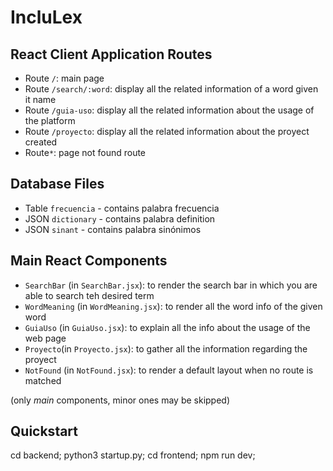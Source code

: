# IncluLex

## React Client Application Routes

- Route `/`: main page
- Route `/search/:word`: display all the related information of a word given it name
- Route `/guia-uso`: display all the related information about the usage of the platform
- Route `/proyecto`: display all the related information about the proyect created
- Route`*`: page not found route

## Database Files

- Table `frecuencia` - contains palabra frecuencia
- JSON `dictionary` - contains palabra definition
- JSON `sinant` - contains palabra sinónimos

## Main React Components

- `SearchBar` (in `SearchBar.jsx`): to render the search bar in which you are able to search teh desired term
- `WordMeaning` (in `WordMeaning.jsx`): to render all the word info of the given word
- `GuiaUso` (in `GuiaUso.jsx`): to explain all the info about the usage of the web page
- `Proyecto`(in `Proyecto.jsx`): to gather all the information regarding the proyect
- `NotFound` (in `NotFound.jsx`):  to render a default layout when no route is matched

(only _main_ components, minor ones may be skipped)

## Quickstart

cd backend; python3 startup.py;
cd frontend; npm run dev;
